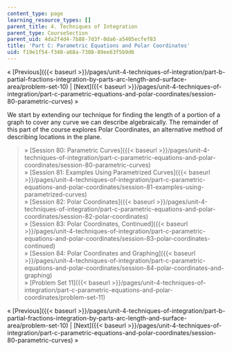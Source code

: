 ```yaml
---
content_type: page
learning_resource_types: []
parent_title: 4. Techniques of Integration
parent_type: CourseSection
parent_uid: 4da2f4d4-7b88-7d3f-0da6-a5405ecfef83
title: 'Part C: Parametric Equations and Polar Coordinates'
uid: f19e1f54-f348-a68a-7308-89ee63f5b9d6
---
```


« [Previous]({{< baseurl >}}/pages/unit-4-techniques-of-integration/part-b-partial-fractions-integration-by-parts-arc-length-and-surface-area/problem-set-10) | [Next]({{< baseurl >}}/pages/unit-4-techniques-of-integration/part-c-parametric-equations-and-polar-coordinates/session-80-parametric-curves) »

We start by extending our technique for finding the length of a portion of a graph to cover any curve we can describe algebraically. The remainder of this part of the course explores Polar Coordinates, an alternative method of describing locations in the plane.

> » [Session 80: Parametric Curves]({{< baseurl >}}/pages/unit-4-techniques-of-integration/part-c-parametric-equations-and-polar-coordinates/session-80-parametric-curves)  
> » [Session 81: Examples Using Parametrized Curves]({{< baseurl >}}/pages/unit-4-techniques-of-integration/part-c-parametric-equations-and-polar-coordinates/session-81-examples-using-parametrized-curves)  
> » [Session 82: Polar Coordinates]({{< baseurl >}}/pages/unit-4-techniques-of-integration/part-c-parametric-equations-and-polar-coordinates/session-82-polar-coordinates)  
> » [Session 83: Polar Coordinates, Continued]({{< baseurl >}}/pages/unit-4-techniques-of-integration/part-c-parametric-equations-and-polar-coordinates/session-83-polar-coordinates-continued)  
> » [Session 84: Polar Coordinates and Graphing]({{< baseurl >}}/pages/unit-4-techniques-of-integration/part-c-parametric-equations-and-polar-coordinates/session-84-polar-coordinates-and-graphing)  
> » [Problem Set 11]({{< baseurl >}}/pages/unit-4-techniques-of-integration/part-c-parametric-equations-and-polar-coordinates/problem-set-11)

« [Previous]({{< baseurl >}}/pages/unit-4-techniques-of-integration/part-b-partial-fractions-integration-by-parts-arc-length-and-surface-area/problem-set-10) | [Next]({{< baseurl >}}/pages/unit-4-techniques-of-integration/part-c-parametric-equations-and-polar-coordinates/session-80-parametric-curves) »